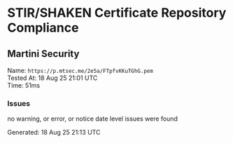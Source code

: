 # STIR/SHAKEN Certificate Repository Compliance

## Martini Security

Name: `https://p.mtsec.me/2e5a/FTpfvKKuTGhG.pem`\
Tested At: 18 Aug 25 21:01 UTC\
Time: 51ms

### Issues

no warning, or error, or notice date level issues were found

Generated: 18 Aug 25 21:13 UTC